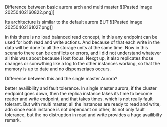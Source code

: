 Difference between basic aurora arch and multi master
![[Pasted image 20250402160822.png]]

Its architecture is similar to the default aurora BUT
![[Pasted image 20250402161027.png]]

in this there is no load balanced read concept, in this any endpoint can be used for both read and write actions. And because of that each write in the data will be done to all the storage units at the same time. Now in this scenario there can be conflicts or errors, and i did not understand whatever all this was about because i lost focus.
Nexgt up, it also replicates those changes or somwthing like a log to the other instances working, so that the memory is up to date and no dispenseriaes occurs.


Difference between this and the single master Aurora?

better availibility and fault tolerance.
In single master aurora, if the cluster endpoint goes down, then the replica instance takes its time to become reader and write endpoint, and that takes times. which is not really fault tolerant.
But with multi master, all the instances are ready to read and write,  adn since each instance is not dependant on other, its not only fault tolerance, but the no distruption in read and write provides a huge availibilty remark.

